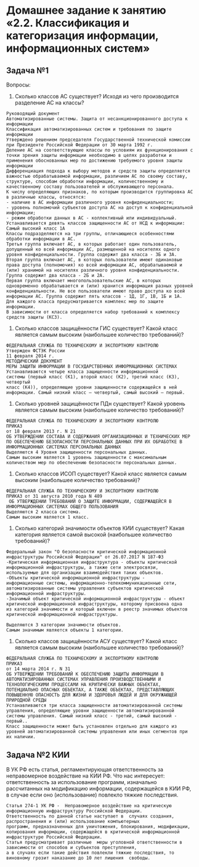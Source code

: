 # Домашнее задание к занятию «2.2. Классификация и категоризация информации, информационных систем»

## Задача №1

Вопросы:
1. Сколько классов АС существует? Исходя из чего производится разделение АС на классы?
```
Руководящий документ
Автоматизированные системы. Защита от несанкционированного доступа к информации
Классификация автоматизированных систем и требования по защите информации
Утверждено решением председателя Государственной технической комиссии при Президенте Российской Федерации от 30 марта 1992 г.
Деление АС на соответствующие классы по условиям их функционирования с точки зрения защиты информации необходимо в целях разработки и применения обоснованных мер по достижению требуемого уровня защиты информации
Дифференциация подхода к выбору методов и средств защиты определяется важностью обрабатываемой информации, различием АС по своему составу, структуре, способам обработки информации, количественному и качественному составу пользователей и обслуживающего персонала.
К числу определяющих признаков, по которым производится группировка АС в различные классы, относятся:
- наличие в АС информации различного уровня конфиденциальности;
- уровень полномочий субъектов доступа АС на доступ к конфиденциальной информации;
- режим обработки данных в АС - коллективный или индивидуальный.
Устанавливается девять классов защищенности АС от НСД к информации:
Самый высокий класс 1А
Классы подразделяются на три группы, отличающиеся особенностями обработки информации в АС.
Третья группа включает АС, в которых работает один пользователь, допущенный ко всей информации АС, размещенной на носителях одного уровня конфиденциальности. Группа содержит два класса - 3Б и 3А.
Вторая группа включает АС, в которых пользователи имеют одинаковые права доступа (полномочия) ко всей информации АС, обрабатываемой и (или) хранимой на носителях различного уровня конфиденциальности. Группа содержит два класса - 2Б и 2А.
Первая группа включает многопользовательские АС, в которых одновременно обрабатывается и (или) хранится информация разных уровней конфиденциальности. Не все пользователи имеют право доступа ко всей информации АС. Группа содержит пять классов - 1Д, 1Г, 1В, 1Б и 1А.
Для каждого класса предусматривается комплекс мер по защите информации.
В зависимости от класса определяется набор требований к комплексу средств защиты (КСЗ).
```

1. Сколько классов защищённости ГИС существует? Какой класс является самым высоким (наибольшее количество требований)?
```
ФЕДЕРАЛЬНАЯ СЛУЖБА ПО ТЕХНИЧЕСКОМУ И ЭКСПОРТНОМУ КОНТРОЛЮ
Утвержден ФСТЭК России
11 февраля 2014 г.
МЕТОДИЧЕСКИЙ ДОКУМЕНТ
МЕРЫ ЗАЩИТЫ ИНФОРМАЦИИ В ГОСУДАРСТВЕННЫХ ИНФОРМАЦИОННЫХ СИСТЕМАХ
Устанавливаются четыре класса защищенности информационной
системы (первый класс (К1), второй класс (К2), третий класс (К3), четвертый
класс (К4)), определяющие уровни защищенности содержащейся в ней
информации. Самый низкий класс – четвертый, самый высокий – первый.
```
1. Сколько уровней защищённости ПДн существует? Какой уровень является самым высоким (наибольшее количество требований)?
```
ФЕДЕРАЛЬНАЯ СЛУЖБА ПО ТЕХНИЧЕСКОМУ И ЭКСПОРТНОМУ КОНТРОЛЮ 
ПРИКАЗ
от 18 февраля 2013 г. N 21 
ОБ УТВЕРЖДЕНИИ СОСТАВА И СОДЕРЖАНИЯ ОРГАНИЗАЦИОННЫХ И ТЕХНИЧЕСКИХ МЕР ПО ОБЕСПЕЧЕНИЮ БЕЗОПАСНОСТИ ПЕРСОНАЛЬНЫХ ДАННЫХ ПРИ ИХ ОБРАБОТКЕ В ИНФОРМАЦИОННЫХ СИСТЕМАХ ПЕРСОНАЛЬНЫХ ДАННЫХ
Выделяются 4 Уровня защищенности персональных данных.
Самым высоким является 1 уровень защищенности с максимальным количеством мер по обеспечению безопасности персональных данных.
```
1. Сколько классов ИСОП существует? Какой класс является самым высоким (наибольшее количество требований)?
```
ФЕДЕРАЛЬНАЯ СЛУЖБА ПО ТЕХНИЧЕСКОМУ И ЭКСПОРТНОМУ КОНТРОЛЮ
ПРИКАЗ от 31 августа 2010 года N 489
 ОБ УТВЕРЖДЕНИИ ТРЕБОВАНИЙ О ЗАЩИТЕ ИНФОРМАЦИИ, СОДЕРЖАЩЕЙСЯ В ИНФОРМАЦИОННЫХ СИСТЕМАХ ОБЩЕГО ПОЛЬЗОВАНИЯ
Выделяются 2 класса система.
Самым высоким является 1 класс.
```
1. Сколько категорий значимости объектов КИИ существует? Какая категория является самой высокой (наибольшее количество требований)?
```
Федеральный закон "О безопасности критической информационной инфраструктуры Российской Федерации" от 26.07.2017 N 187-ФЗ
-Критическая информационная инфраструктура - объекты критической 
информационной инфраструктуры, а также сети электросвязи, 
используемые для организации взаимодействия таких объектов.
-Объекты критической информационной инфраструктуры - 
информационные системы, информационно-телекоммуникационные сети, 
автоматизированные системы управления субъектов критической 
информационной инфраструктуры.
-Значимый объект критической информационной инфраструктуры - объект 
критической информационной инфраструктуры, которому присвоена одна 
из категорий значимости и который включен в реестр значимых объектов 
критической информационной инфраструктуры.

Выделяются 3 категории значимости объектов.
Самым значимым является объекты 1 категории.
```
1. Сколько классов защищённости АСУ существует? Какой класс является самым высоким (наибольшее количество требований)?
```
ФЕДЕРАЛЬНАЯ СЛУЖБА ПО ТЕХНИЧЕСКОМУ И ЭКСПОРТНОМУ КОНТРОЛЮ 
ПРИКАЗ 
от 14 марта 2014 г. N 31 
ОБ УТВЕРЖДЕНИИ ТРЕБОВАНИЙ К ОБЕСПЕЧЕНИЮ ЗАЩИТЫ ИНФОРМАЦИИ В АВТОМАТИЗИРОВАННЫХ СИСТЕМАХ УПРАВЛЕНИЯ ПРОИЗВОДСТВЕННЫМИ И ТЕХНОЛОГИЧЕСКИМИ ПРОЦЕССАМИ НА КРИТИЧЕСКИ ВАЖНЫХ ОБЪЕКТАХ, ПОТЕНЦИАЛЬНО ОПАСНЫХ ОБЪЕКТАХ, А ТАКЖЕ ОБЪЕКТАХ, ПРЕДСТАВЛЯЮЩИХ ПОВЫШЕННУЮ ОПАСНОСТЬ ДЛЯ ЖИЗНИ И ЗДОРОВЬЯ ЛЮДЕЙ И ДЛЯ ОКРУЖАЮЩЕЙ ПРИРОДНОЙ СРЕДЫ
Устанавливаются три класса защищенности автоматизированной системы управления, определяющие уровни защищенности автоматизированной системы управления. Самый низкий класс - третий, самый высокий - первый..
Класс защищенности может быть установлен отдельно для каждого из уровней автоматизированной системы управления или иных сегментов при их наличии.

```

## Задача №2 КИИ

В УК РФ есть статья, регламентирующая ответственность за неправомерное воздействие на КИИ РФ.
Что нас интересует: ответственность за использование программ, изначально рассчитанных на модификацию информации, 
содержащейся в КИИ РФ, в случае если оно (использование) повлекло тяжкие последствия. 
```
Статья 274-1 УК РФ -  Неправомерное воздействие на критическую информационную инфраструктуру Российской Федерации. 
Ответственность по данной статье наступает в  случаях создания, распространения и (или) использование компьютерных 
программ, предназначенных для уничтожения, блокирования, модификации, копирования информации, содержащейся в критической информационной инфраструктуре Российской Федерации. 
Статья предусматривает различные  меры уголовной ответственности в зависимости от способов и субъектов преступления, 
а в случаях если такие действия повлекли тяжкие последствия, то виновному грозит наказание до 10 лет лишения  свободы.  
```
